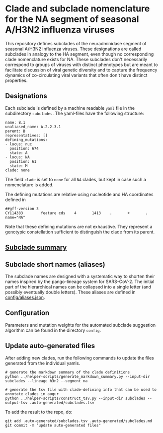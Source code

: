 # Clade and subclade nomenclature for the NA segment of seasonal A/H3N2 influenza viruses

This repository defines subclades of the neuradminidase segment of seasonal A/H3N2 influenza viruses.
These designations are called subclades in analogy to the HA segment, even though no corresponding clade nomenclature exists for NA.
These subclades don't necessarily correspond to groups of viruses with distinct phenotypes but are meant to facilitate discussion of viral genetic diversity and to capture the frequency dynamics of co-circulating viral variants that often don't have distinct properties.


## Designations

Each subclade is defined by a machine readable `yaml` file in the subdirectory `subclades`.
The yaml-files have the following structure:
```
name: B.1
unaliased_name: A.2.2.3.1
parent: B
representatives: []
defining_mutations:
- locus: nuc
  position: 674
  state: A
- locus: NA
  position: 61
  state: M
clade: none

```
The field `clade` is set to `none` for all `NA` clades, but kept in case such a nomenclature is added.

The defining mutations are relative using nucleotide and HA coordinates defined in
```
##gff-version 3
CY114383        feature cds    4       1413    .       +       .       name="NA"
```
Note that these defining mutations are not exhaustive. They represent a genotypic constellation sufficient to distinguish the clade from its parent.

## [Subclade summary](.auto-generated/subclades.md)

## Subclade short names (aliases)
The subclade names are designed with a systematic way to shorten their names inspired by the pango-lineage system for SARS-CoV-2.
The initial part of the hierarchical names can be collapsed into a single letter (and possibly eventually double letters).
These aliases are defined in [config/aliases.json](config/aliases.json).


## Configuration
Parameters and mutation weights for the automated subclade suggestion algorithm can be found in the directory `config`.

## Update auto-generated files
After adding new clades, run the following commands to update the files generated from the individual yamls.
```
# generate the markdown summary of the clade definitions
python ../helper-scripts/generate_markdown_summary.py --input-dir subclades --lineage h3n2 --segment na

# generate the tsv file with clade-defining info that can be used to annotate clades in augur
python ../helper-scripts/construct_tsv.py --input-dir subclades --output-tsv .auto-generated/subclades.tsv
```
To add the result to the repo, do:
```
git add .auto-generated/subclades.tsv .auto-generated/subclades.md
git commit -m "update auto-generated files"
```

